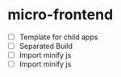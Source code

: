 # micro-frontend

- [ ] Template for child apps
- [ ] Separated Build
- [ ] Import minify js
- [ ] Import minify js
